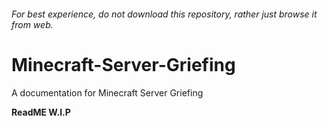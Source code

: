 ###### For best experience, do not download this repository, rather just browse it from web.

# Minecraft-Server-Griefing
A documentation for Minecraft Server Griefing

**ReadME W.I.P**
